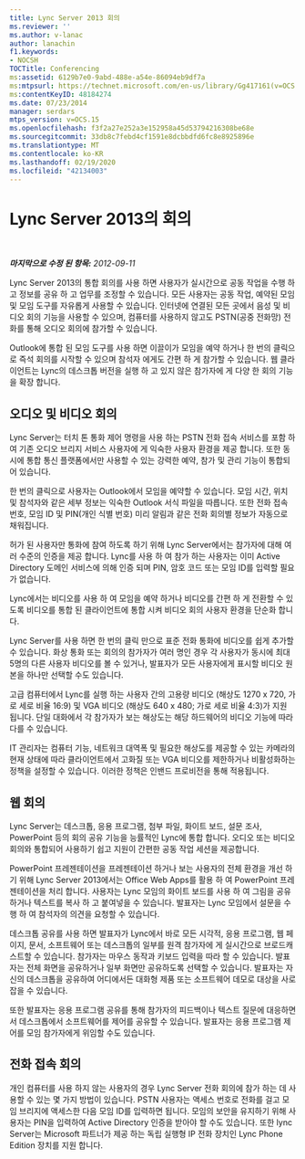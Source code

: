 ```yaml
---
title: Lync Server 2013 회의
ms.reviewer: ''
ms.author: v-lanac
author: lanachin
f1.keywords:
- NOCSH
TOCTitle: Conferencing
ms:assetid: 6129b7e0-9abd-488e-a54e-86094eb9df7a
ms:mtpsurl: https://technet.microsoft.com/en-us/library/Gg417161(v=OCS.15)
ms:contentKeyID: 48184274
ms.date: 07/23/2014
manager: serdars
mtps_version: v=OCS.15
ms.openlocfilehash: f3f2a27e252a3e152958a45d53794216308be68e
ms.sourcegitcommit: 33db8c7febd4cf1591e8dcbbdfd6fc8e8925896e
ms.translationtype: MT
ms.contentlocale: ko-KR
ms.lasthandoff: 02/19/2020
ms.locfileid: "42134003"
---
```

<div data-xmlns="http://www.w3.org/1999/xhtml">

<div class="topic" data-xmlns="http://www.w3.org/1999/xhtml" data-msxsl="urn:schemas-microsoft-com:xslt" data-cs="http://msdn.microsoft.com/">

<div data-asp="https://msdn2.microsoft.com/asp">

# <a name="conferencing-in-lync-server-2013"></a>Lync Server 2013의 회의

</div>

<div id="mainSection">

<div id="mainBody">

<span> </span>

_**마지막으로 수정 된 항목:** 2012-09-11_

Lync Server 2013의 통합 회의를 사용 하면 사용자가 실시간으로 공동 작업을 수행 하 고 정보를 공유 하 고 업무를 조정할 수 있습니다. 모든 사용자는 공동 작업, 예약된 모임 및 모임 도구를 자유롭게 사용할 수 있습니다. 인터넷에 연결된 모든 곳에서 음성 및 비디오 회의 기능을 사용할 수 있으며, 컴퓨터를 사용하지 않고도 PSTN(공중 전화망) 전화를 통해 오디오 회의에 참가할 수 있습니다.

Outlook에 통합 된 모임 도구를 사용 하면 이끌이가 모임을 예약 하거나 한 번의 클릭으로 즉석 회의를 시작할 수 있으며 참석자 에게도 간편 하 게 참가할 수 있습니다. 웹 클라이언트는 Lync의 데스크톱 버전을 실행 하 고 있지 않은 참가자에 게 다양 한 회의 기능을 확장 합니다.

<div>

## <a name="audio-and-video-conferencing"></a>오디오 및 비디오 회의

Lync Server는 터치 톤 통화 제어 명령을 사용 하는 PSTN 전화 접속 서비스를 포함 하 여 기존 오디오 브리지 서비스 사용자에 게 익숙한 사용자 환경을 제공 합니다. 또한 동시에 통합 통신 플랫폼에서만 사용할 수 있는 강력한 예약, 참가 및 관리 기능이 통합되어 있습니다.

한 번의 클릭으로 사용자는 Outlook에서 모임을 예약할 수 있습니다. 모임 시간, 위치 및 참석자와 같은 세부 정보는 익숙한 Outlook 서식 파일을 따릅니다. 또한 전화 접속 번호, 모임 ID 및 PIN(개인 식별 번호) 미리 알림과 같은 전화 회의별 정보가 자동으로 채워집니다.

허가 된 사용자만 통화에 참여 하도록 하기 위해 Lync Server에서는 참가자에 대해 여러 수준의 인증을 제공 합니다. Lync를 사용 하 여 참가 하는 사용자는 이미 Active Directory 도메인 서비스에 의해 인증 되며 PIN, 암호 코드 또는 모임 ID를 입력할 필요가 없습니다.

Lync에서는 비디오를 사용 하 여 모임을 예약 하거나 비디오를 간편 하 게 전환할 수 있도록 비디오를 통합 된 클라이언트에 통합 시켜 비디오 회의 사용자 환경을 단순화 합니다.

Lync Server를 사용 하면 한 번의 클릭 만으로 표준 전화 통화에 비디오를 쉽게 추가할 수 있습니다. 화상 통화 또는 회의의 참가자가 여러 명인 경우 각 사용자가 동시에 최대 5명의 다른 사용자 비디오를 볼 수 있거나, 발표자가 모든 사용자에게 표시할 비디오 원본을 하나만 선택할 수도 있습니다.

고급 컴퓨터에서 Lync를 실행 하는 사용자 간의 고용량 비디오 (해상도 1270 x 720, 가로 세로 비율 16:9) 및 VGA 비디오 (해상도 640 x 480; 가로 세로 비율 4:3)가 지원 됩니다. 단일 대화에서 각 참가자가 보는 해상도는 해당 하드웨어의 비디오 기능에 따라 다를 수 있습니다.

IT 관리자는 컴퓨터 기능, 네트워크 대역폭 및 필요한 해상도를 제공할 수 있는 카메라의 현재 상태에 따라 클라이언트에서 고화질 또는 VGA 비디오를 제한하거나 비활성화하는 정책을 설정할 수 있습니다. 이러한 정책은 인밴드 프로비전을 통해 적용됩니다.

</div>

<div>

## <a name="web-conferencing"></a>웹 회의

Lync Server는 데스크톱, 응용 프로그램, 첨부 파일, 화이트 보드, 설문 조사, PowerPoint 등의 회의 공유 기능을 능률적인 Lync에 통합 합니다. 오디오 또는 비디오 회의와 통합되어 사용하기 쉽고 지원이 간편한 공동 작업 세션을 제공합니다.

PowerPoint 프레젠테이션을 프레젠테이션 하거나 보는 사용자의 전체 환경을 개선 하기 위해 Lync Server 2013에서는 Office Web Apps를 활용 하 여 PowerPoint 프레젠테이션을 처리 합니다. 사용자는 Lync 모임의 화이트 보드를 사용 하 여 그림을 공유 하거나 텍스트를 복사 하 고 붙여넣을 수 있습니다. 발표자는 Lync 모임에서 설문을 수행 하 여 참석자의 의견을 요청할 수 있습니다.

데스크톱 공유를 사용 하면 발표자가 Lync에서 바로 모든 시각적, 응용 프로그램, 웹 페이지, 문서, 소프트웨어 또는 데스크톱의 일부를 원격 참가자에 게 실시간으로 브로드캐스트할 수 있습니다. 참가자는 마우스 동작과 키보드 입력을 따라 할 수 있습니다. 발표자는 전체 화면을 공유하거나 일부 화면만 공유하도록 선택할 수 있습니다. 발표자는 자신의 데스크톱을 공유하여 어디에서든 대화형 제품 또는 소프트웨어 데모로 대상을 사로잡을 수 있습니다.

또한 발표자는 응용 프로그램 공유를 통해 참가자의 피드백이나 텍스트 질문에 대응하면서 데스크톱에서 소프트웨어를 제어를 공유할 수 있습니다. 발표자는 응용 프로그램 제어를 모임 참가자에게 위임할 수도 있습니다.

</div>

<div>

## <a name="dial-in-conferencing"></a>전화 접속 회의

개인 컴퓨터를 사용 하지 않는 사용자의 경우 Lync Server 전화 회의에 참가 하는 데 사용할 수 있는 몇 가지 방법이 있습니다. PSTN 사용자는 액세스 번호로 전화를 걸고 모임 브리지에 액세스한 다음 모임 ID를 입력하면 됩니다. 모임의 보안을 유지하기 위해 사용자는 PIN을 입력하여 Active Directory 인증을 받아야 할 수도 있습니다. 또한 lync Server는 Microsoft 파트너가 제공 하는 독립 실행형 IP 전화 장치인 Lync Phone Edition 장치를 지원 합니다.

</div>

</div>

<span> </span>

</div>

</div>

</div>

